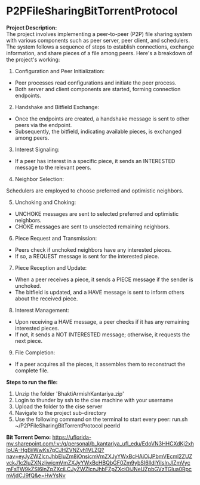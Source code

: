 # P2PFileSharingBitTorrentProtocol

**Project Description:**   
The project involves implementing a peer-to-peer (P2P) file sharing system with various components such as peer server, peer client, and schedulers. The system follows a sequence of steps to establish connections, exchange information, and share pieces of a file among peers. Here's a breakdown of the project's working:

1. Configuration and Peer Initialization:

- Peer processes read configurations and initiate the peer process.
- Both server and client components are started, forming connection endpoints.
  
2. Handshake and Bitfield Exchange:

- Once the endpoints are created, a handshake message is sent to other peers via the endpoint.
- Subsequently, the bitfield, indicating available pieces, is exchanged among peers.
  
3. Interest Signaling:

- If a peer has interest in a specific piece, it sends an INTERESTED message to the relevant peers.

4. Neighbor Selection:

Schedulers are employed to choose preferred and optimistic neighbors.

5. Unchoking and Choking:

- UNCHOKE messages are sent to selected preferred and optimistic neighbors.
- CHOKE messages are sent to unselected remaining neighbors.
  
6. Piece Request and Transmission:

- Peers check if unchoked neighbors have any interested pieces.
- If so, a REQUEST message is sent for the interested piece.

7. Piece Reception and Update:

- When a peer receives a piece, it sends a PIECE message if the sender is unchoked.
- The bitfield is updated, and a HAVE message is sent to inform others about the received piece.
  
8. Interest Management:

- Upon receiving a HAVE message, a peer checks if it has any remaining interested pieces.
- If not, it sends a NOT INTERESTED message; otherwise, it requests the next piece.

9. File Completion:

- If a peer acquires all the pieces, it assembles them to reconstruct the complete file.
   
**Steps to run the file:** 
1. Unzip the folder 'BhaktiArmishKantariya.zip'
2. Login to thunder by ssh to the cise machine with your username
3. Upload the folder to the cise server
4. Navigate to the project sub-directory
5. Use the following command on the terminal to start every peer:
   run.sh ~/P2PFileSharingBitTorrentProtocol peerId

**Bit Torrent Demo:** 
https://uflorida-my.sharepoint.com/:v:/g/personal/b_kantariya_ufl_edu/EdoVN3HHCXdKj2xhIoUA-HgBiiWwKs7gCJHZVNZyh1VLZQ?nav=eyJyZWZlcnJhbEluZm8iOnsicmVmZXJyYWxBcHAiOiJPbmVEcml2ZUZvckJ1c2luZXNzIiwicmVmZXJyYWxBcHBQbGF0Zm9ybSI6IldlYiIsInJlZmVycmFsTW9kZSI6InZpZXciLCJyZWZlcnJhbFZpZXciOiJNeUZpbGVzTGlua0RpcmVjdCJ9fQ&e=HwYsNv
